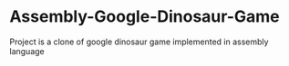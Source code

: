 # Assembly-Google-Dinosaur-Game
Project is a clone of google dinosaur game implemented in assembly language

